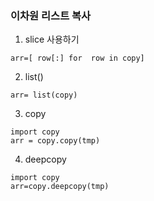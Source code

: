 ﻿### 이차원 리스트 복사
1.  slice 사용하기
```
arr=[ row[:] for  row in copy] 
```
2. list()
```
arr= list(copy)
```
3. copy
```
import copy
arr = copy.copy(tmp)
```
4. deepcopy
```
import copy
arr=copy.deepcopy(tmp)
```
